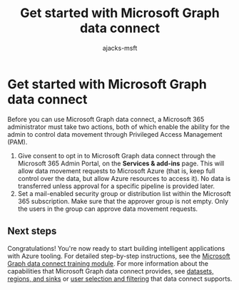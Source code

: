 ﻿---
title: "Get started with Microsoft Graph data connect"
description: "Before you can use Microsoft Graph data connect, a Microsoft 365 administrator must take two actions, both of which enable the ability for the admin to control data movement through Privileged Access Management (PAM). "
author: "ajacks-msft"
localization_priority: Priority
ms.prod: "data-connect"
---

# Get started with Microsoft Graph data connect

Before you can use Microsoft Graph data connect, a Microsoft 365 administrator must take two actions, both of which enable the ability for the admin to control data movement through Privileged Access Management (PAM). 

1. Give consent to opt in to Microsoft Graph data connect through the Microsoft 365 Admin Portal, on the **Services & add-ins** page. This will allow data movement requests to Microsoft Azure (that is, keep full control over the data, but allow Azure resources to access it). No data is transferred unless approval for a specific pipeline is provided later.
2. Set a mail-enabled security group or distribution list within the Microsoft 365 subscription. Make sure that the approver group is not empty. Only the users in the group can approve data movement requests.

## Next steps

Congratulations! You're now ready to start building intelligent applications with Azure tooling. For detailed step-by-step instructions, see the [Microsoft Graph data connect training module](https://github.com/microsoftgraph/msgraph-training-dataconnect/blob/master/Lab.md). For more information about the capabilities that Microsoft Graph data connect provides, see [datasets, regions, and sinks](data-connect-datasets.md) or [user selection and filtering](data-connect-filtering.md) that data connect supports.
